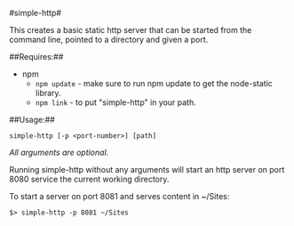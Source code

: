 #simple-http#

This creates a basic static http server that can be started from the command line, pointed to a directory and given a port.

##Requires:##

* npm
	* `npm update` - make sure to run npm update to get the node-static library.
	* `npm link` - to put "simple-http" in your path.
	

##Usage:##

`simple-http [-p <port-number>] [path]`

_All arguments are optional._ 

Running simple-http without any arguments will start an http server on port 8080 service the current working directory.

To start a server on port 8081 and serves content in ~/Sites:

`$> simple-http -p 8081 ~/Sites`


